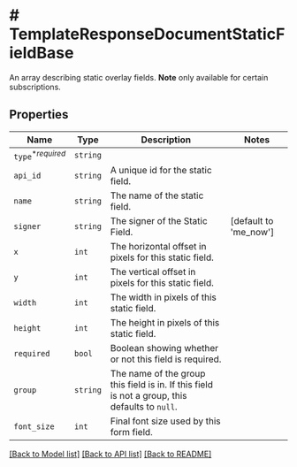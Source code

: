 # # TemplateResponseDocumentStaticFieldBase

An array describing static overlay fields. **Note** only available for certain subscriptions.

## Properties

Name | Type | Description | Notes
------------ | ------------- | ------------- | -------------
| `type`<sup>*_required_</sup> | ```string``` |    |  |
| `api_id` | ```string``` |  A unique id for the static field.  |  |
| `name` | ```string``` |  The name of the static field.  |  |
| `signer` | ```string``` |  The signer of the Static Field.  |  [default to 'me_now'] |
| `x` | ```int``` |  The horizontal offset in pixels for this static field.  |  |
| `y` | ```int``` |  The vertical offset in pixels for this static field.  |  |
| `width` | ```int``` |  The width in pixels of this static field.  |  |
| `height` | ```int``` |  The height in pixels of this static field.  |  |
| `required` | ```bool``` |  Boolean showing whether or not this field is required.  |  |
| `group` | ```string``` |  The name of the group this field is in. If this field is not a group, this defaults to `null`.  |  |
| `font_size` | ```int``` |  Final font size used by this form field.  |  |

[[Back to Model list]](../../README.md#models) [[Back to API list]](../../README.md#endpoints) [[Back to README]](../../README.md)
